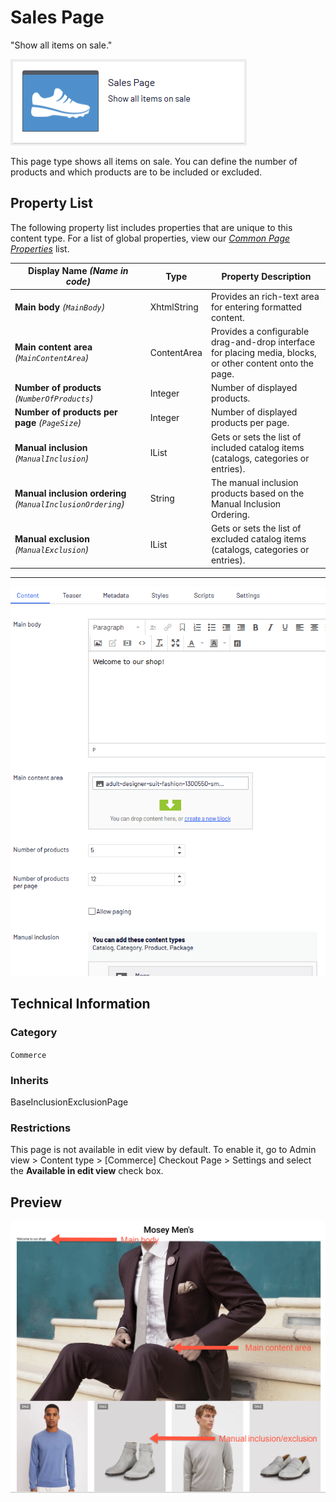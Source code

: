 # Sales Page
"Show all items on sale."

![Sales](Screenshots/Sales%20Page%20-%20icon.png)

This page type shows all items on sale. You can define the number of products and which products are to be included or excluded. 


## Property List
The following property list includes properties that are unique to this content type. For a list of global properties, view our [*Common Page  Properties*](../../Common%20Page%20Properties.md) list.

Display Name *(Name in code)* | Type | Property Description
--------------|------|---------------
**Main body** *(`MainBody`)* | XhtmlString | Provides an rich-text area for entering formatted content.
**Main content area** *(`MainContentArea`)* | ContentArea | Provides a configurable drag-and-drop interface for placing media, blocks, or other content onto the page.
**Number of products** *(`NumberOfProducts`)* | Integer | Number of displayed products.
**Number of products per page** *(`PageSize`)* | Integer | Number of displayed products per page.
**Manual inclusion** *(`ManualInclusion`)* | IList<ContentReference> | Gets or sets the list of included catalog items (catalogs, categories or entries).
**Manual inclusion ordering** *(`ManualInclusionOrdering`)* | String | The manual inclusion products based on the Manual Inclusion Ordering.
**Manual exclusion** *(`ManualExclusion`)* | IList<ContentReference>  | Gets or sets the list of excluded catalog items (catalogs, categories or entries).

** **
![Sales](Screenshots/Sales%20Page%20-%20Content%20tab.png)

## Technical Information

### Category
`Commerce`

### Inherits
BaseInclusionExclusionPage

### Restrictions
This page is not available in edit view by default. To enable it, go to Admin view > Content type > [Commerce] Checkout Page > Settings and select the **Available in edit view** check box.

## Preview
![Sales](Screenshots/Sales%20Page%20-%20Preview.png)
